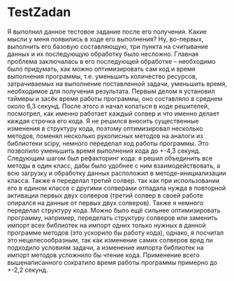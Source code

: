 # TestZadan
Я выполнил данное тестовое задание после его получения. Какие мысли у меня появились в ходе его выполнения? Ну, во-первых, выполнить его базовую составляющую, три пункта на считывание данных и их последующую обработку было несложно. Главная проблема заключалась в его последующей обработке – необходимо было придумать, как можно оптимизировать сам код и время выполнения программы, т.е. уменьшить количество ресурсов, затрачиваемых на выполнение поставленной задачи, уменьшить время, необходимое для получения результата. Первым делом я установил таймеры и засёк время работы программы, оно составляло в среднем около 6,3 секунд. После этого я начал копаться в коде решителей, посмотрел, как именно работает каждый солвер и что именно делает каждая строчка его кода. Я не решился вносить существенные изменения в структуру кода, поэтому оптимизировал несколько методов, поменял несколько рукописных методов на аналоги из библиотеки scipy, немного переделал ход работы программы. Это позволило уменьшить время выполнения кода до +-4,3 секунд. Следующим шагом был рефакторинг кода: я решил объединить все методы в один класс, дабы было удобнее с ним взаимодействовать, а всю загрузку и обработку данных расположил в методе-инициализации класса. Также я переделал третий солвер. так как при использовании его в едином классе с другими солверами отпадала нужда в повторной активации первых двух солверов (третий солвер в своей работе опирался на данные от первых двух солверов). Также я немного переделал структуру кода. Можно было ещё сильнее оптимизировать программу, например, переделать структуру солверов или заменить импорт всех библиотек на импорт одних только нужных в данной программе методов (это ускорило бы работу кода), однако, я посчитал это нецелесообразным, так как изменение самих солверов вряд ли подходило условиям задачи, а изменение импорта библиотек на импорт методов усложнило бы чтение кода. Применение всего вышенаписанного сократило время работы программы примерно до +-2,2 секунд.
